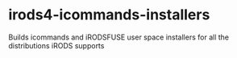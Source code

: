# irods4-icommands-installers
Builds icommands and iRODSFUSE user space installers for all the distributions iRODS supports
